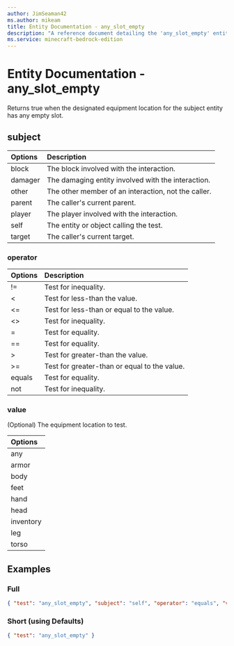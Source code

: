 ```yaml
---
author: JimSeaman42
ms.author: mikeam
title: Entity Documentation - any_slot_empty
description: "A reference document detailing the 'any_slot_empty' entity filter"
ms.service: minecraft-bedrock-edition
---
```


# Entity Documentation - any_slot_empty

Returns true when the designated equipment location for the subject entity has any empty slot.

## subject

| Options| Description |
|:-----------|:-----------|
| block| The block involved with the interaction. |
| damager| The damaging entity involved with the interaction. |
| other| The other member of an interaction, not the caller. |
| parent| The caller's current parent. |
| player| The player involved with the interaction. |
| self| The entity or object calling the test. |
| target| The caller's current target. |

### operator

| Options| Description |
|:-----------|:-----------|
| !=| Test for inequality. |
| <| Test for less-than the value. |
| <=| Test for less-than or equal to the value. |
| <>| Test for inequality. |
| =| Test for equality. |
| ==| Test for equality. |
| >| Test for greater-than the value. |
| >=| Test for greater-than or equal to the value. |
| equals| Test for equality. |
| not| Test for inequality. |

### value

(Optional) The equipment location to test.

|Options|
|:-----------|
| any|
| armor|
| body|
| feet|
| hand|
| head|
| inventory|
| leg|
| torso|

## Examples

### Full

```json
{ "test": "any_slot_empty", "subject": "self", "operator": "equals", "value": "any" }
```

### Short (using Defaults)

```json
{ "test": "any_slot_empty" }
```
